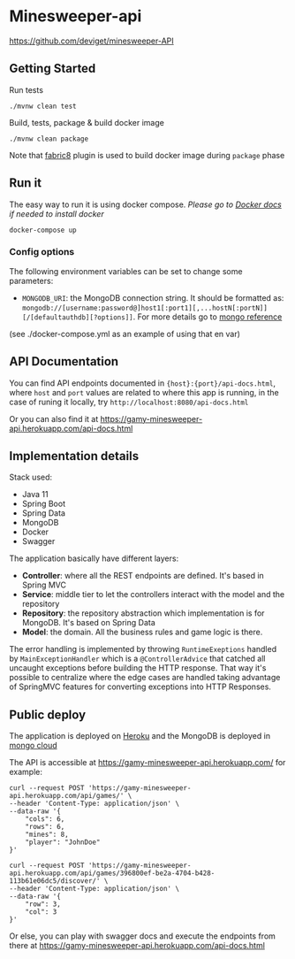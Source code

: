 # Minesweeper-api
https://github.com/deviget/minesweeper-API

## Getting Started
Run tests
```
./mvnw clean test
```

Build, tests, package & build docker image
```
./mvnw clean package
```
Note that [fabric8](https://dmp.fabric8.io/) plugin is used to build docker image during `package` phase

## Run it
The easy way to run it is using docker compose.
_Please go to [Docker docs](https://www.docker.com/get-started) if needed to install docker_
```
docker-compose up
```

### Config options
The following environment variables can be set to change some parameters:
- `MONGODB_URI`: the MongoDB connection string. It should be formatted as: `mongodb://[username:password@]host1[:port1][,...hostN[:portN]][/[defaultauthdb][?options]]`. For more details go to [mongo reference](https://docs.mongodb.com/manual/reference/connection-string/)

(see ./docker-compose.yml as an example of using that en var)

## API Documentation
You can find API endpoints documented in `{host}:{port}/api-docs.html`, where `host` and `port` values are related to where this app is running, in the case of runing it locally, try `http://localhost:8080/api-docs.html` 

Or you can also find it at https://gamy-minesweeper-api.herokuapp.com/api-docs.html


## Implementation details
Stack used:
- Java 11
- Spring Boot
- Spring Data 
- MongoDB
- Docker
- Swagger

The application basically have different layers:
- **Controller**: where all the REST endpoints are defined. It's based in Spring MVC
- **Service**: middle tier to let the controllers interact with the model and the repository
- **Repository**: the repository abstraction which implementation is for MongoDB. It's based on Spring Data
- **Model**: the domain. All the business rules and game logic is there.

The error handling is implemented by throwing `RuntimeExeptions` handled by `MainExceptionHandler` which is a 
 `@ControllerAdvice` that catched all uncaught exceptions before building the HTTP response. That way it's possible to
 centralize where the edge cases are handled taking advantage of SpringMVC features for converting exceptions into 
 HTTP Responses.
 
 
## Public deploy
The application is deployed on [Heroku](www.heroku.com) and the MongoDB is deployed in [mongo cloud](https://cloud.mongodb.com/)

The API is accessible at https://gamy-minesweeper-api.herokuapp.com/ for example:
```
curl --request POST 'https://gamy-minesweeper-api.herokuapp.com/api/games/' \
--header 'Content-Type: application/json' \
--data-raw '{
    "cols": 6,
    "rows": 6,
    "mines": 8,
    "player": "JohnDoe"
}'
```

```
curl --request POST 'https://gamy-minesweeper-api.herokuapp.com/api/games/396800ef-be2a-4704-b428-113b61e06dc5/discover/' \
--header 'Content-Type: application/json' \
--data-raw '{
    "row": 3,
    "col": 3
}'
```

Or else, you can play with swagger docs and execute the endpoints from there at 
https://gamy-minesweeper-api.herokuapp.com/api-docs.html